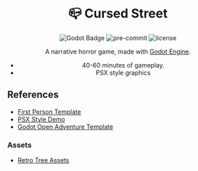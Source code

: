 
<div align="center">

# 📪 Cursed Street

![Godot Badge](https://img.shields.io/badge/godot-3.5-blue?logo=Godot-Engine&logoColor=white) ![pre-commit](https://img.shields.io/badge/pre--commit-enabled-brightgreen?logo=pre-commit&logoColor=white) ![license](https://img.shields.io/badge/license-MIT-green?logo=open-source-initiative&logoColor=white)

A narrative horror game, made with [Godot Engine](https://godotengine.org/).

- 40-60 minutes of gameplay.
- PSX style graphics

</div>

## References

- [First Person Template](https://github.com/Whimfoome/godot-FirstPersonStarter)
- [PSX Style Demo](https://github.com/MenacingMecha/godot-psx-style-demo)
- [Godot Open Adventure Template](https://github.com/miskatonicstudio/goat)

### Assets

* [Retro Tree Assets](https://elegantcrow.itch.io/psx-retro-style-tree-pack)
